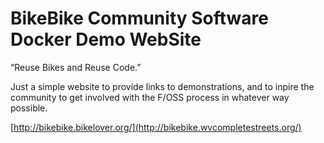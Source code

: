 # BikeBike Community Software Docker Demo WebSite

“Reuse Bikes and Reuse Code.”

Just a simple website to provide links to demonstrations, and to inpire the community to get involved with the F/OSS process in whatever way possible.

[http://bikebike.bikelover.org/](http://bikebike.wvcompletestreets.org/)
